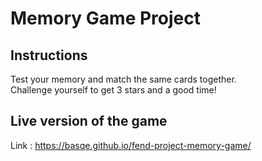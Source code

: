 # Memory Game Project

## Instructions

Test your memory and match the same cards together.  
Challenge yourself to get 3 stars and a good time!

## Live version of the game

Link : https://basqe.github.io/fend-project-memory-game/
